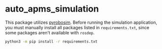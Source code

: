 # auto_apms_simulation

This package utilizes [pyrobosim](https://github.com/sea-bass/pyrobosim).
Before running the simulation application, you must manually install all packages listed in `requirements.txt`, since some packages aren't available with `rosdep`.

```bash
python3 -m pip install -r requirements.txt
```
